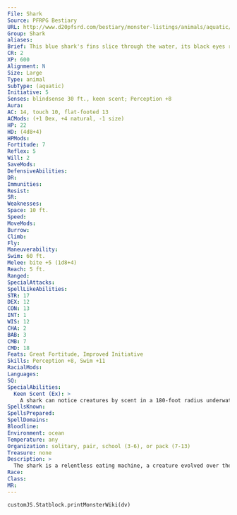 ```yaml
---
File: Shark
Source: PFRPG Bestiary
URL: http://www.d20pfsrd.com/bestiary/monster-listings/animals/aquatic/shark/shark
Group: Shark
aliases: 
Brief: This blue shark's fins slice through the water, its black eyes rolling and its gaping jaws showing countless teeth.
CR: 2
XP: 600
Alignment: N
Size: Large
Type: animal
SubType: (aquatic)
Initiative: 5
Senses: blindsense 30 ft., keen scent; Perception +8
Aura: 
AC: 14, touch 10, flat-footed 13
ACMods: (+1 Dex, +4 natural, -1 size)
HP: 22
HD: (4d8+4)
HPMods: 
Fortitude: 7
Reflex: 5
Will: 2
SaveMods: 
DefensiveAbilities: 
DR: 
Immunities: 
Resist: 
SR: 
Weaknesses: 
Space: 10 ft.
Speed: 
MoveMods: 
Burrow: 
Climb: 
Fly: 
Maneuverability: 
Swim: 60 ft.
Melee: bite +5 (1d8+4)
Reach: 5 ft.
Ranged: 
SpecialAttacks: 
SpellLikeAbilities: 
STR: 17
DEX: 12
CON: 13
INT: 1
WIS: 12
CHA: 2
BAB: 3
CMB: 7
CMD: 18
Feats: Great Fortitude, Improved Initiative
Skills: Perception +8, Swim +11
RacialMods: 
Languages: 
SQ: 
SpecialAbilities:
  Keen Scent (Ex): >
    A shark can notice creatures by scent in a 180-foot radius underwater and can detect blood in the water at ranges of up to a mile.
SpellsKnown: 
SpellsPrepared: 
SpellDomains: 
Bloodline: 
Environment: ocean
Temperature: any
Organization: solitary, pair, school (3-6), or pack (7-13)
Treasure: none
Description: >
  The shark is a relentless eating machine, a creature evolved over the course of eons to do one job perfectly-hunting. Sharks have achieved a special place in the lore of most seafaring races, who view them as devils, monsters, and the wrath of the gods. The shark presented here is a 10-foot-long, 300-pound blue shark. Smaller sharks exist, although these are not dangerous. The same cannot be said of larger sharks, such as the following (you can create stats for these sharks by applying the indicated simple templates). Hammerhead Shark (CR 3): This shark has a distinctive hammer-shaped head. It is an advanced shark. Tiger Shark (CR 3): Larger than the average shark, the ravenous tiger shark is a giant shark. Great White Shark (CR 4): One of the most notorious maneaters of the sea, the truly immense great white shark is an advanced giant shark.
Race: 
Class: 
MR: 
---
```

```dataviewjs
customJS.Statblock.printMonsterWiki(dv)
```
